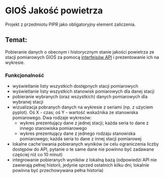 # GIOŚ Jakość powietrza
Projekt z przedmiotu PIPR jako obligatoryjny element zaliczenia.

## Temat:
Pobieranie danych o obecnym i historycznym stanie jakości powietrza ze stacji pomiarowych GIOŚ za pomocą [interfejsów API](https://powietrze.gios.gov.pl/pjp/content/api) i prezentowanie ich na wykresie.

### Funkcjonalność
 * wyświetlanie listy wszystkich dostępnych stacji pomiarowych
 * wyświetlanie listy wszystkich stanowisk pomiarowych dla danej stacji
 * pobieranie wybranych (oraz wszystkich) danych pomiarowych dla wybranej stacji
 * wizualizacja pobranych danych na wykresie z seriami (np. z użyciem pyplot). Oś X - czas; oś Y - wartość wskaźnika ze stanowiska pomiarowego. Dwa rodzaje wykresów:
    + wykres prezentujący dane z jednej stacji; każda seria to dane z innego stanowiska pomiarowego
    + wykres prezentujący dane z jednego rodzaju stanowiska pomiarowego; każda seria to dane z innej stacji pomiarowej
  * lokalne cache'owania pobieranych wyników (w celu ograniczenia liczby dostępów do API, pytanie o te same dane nie powinno być zadawane częściej niż co 10 minut)
 * integrowanie pobieranych wyników z lokalną bazą (odpowiedzi API nie zawierają pełnej historii, jedynie sprzed ostatnich kilku dni; lokalnie powinna być przechowywana pełna historia)
